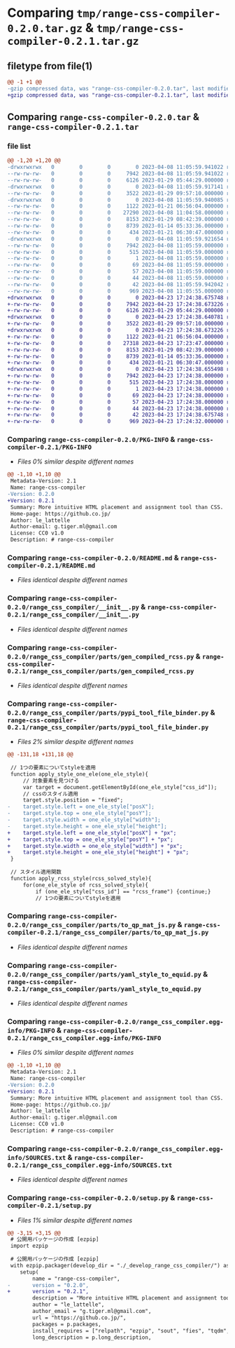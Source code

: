 # Comparing `tmp/range-css-compiler-0.2.0.tar.gz` & `tmp/range-css-compiler-0.2.1.tar.gz`

## filetype from file(1)

```diff
@@ -1 +1 @@
-gzip compressed data, was "range-css-compiler-0.2.0.tar", last modified: Sat Apr  8 11:05:59 2023, max compression
+gzip compressed data, was "range-css-compiler-0.2.1.tar", last modified: Sun Apr 23 17:24:38 2023, max compression
```

## Comparing `range-css-compiler-0.2.0.tar` & `range-css-compiler-0.2.1.tar`

### file list

```diff
@@ -1,20 +1,20 @@
-drwxrwxrwx   0        0        0        0 2023-04-08 11:05:59.941022 range-css-compiler-0.2.0/
--rw-rw-rw-   0        0        0     7942 2023-04-08 11:05:59.941022 range-css-compiler-0.2.0/PKG-INFO
--rw-rw-rw-   0        0        0     6126 2023-01-29 05:44:29.000000 range-css-compiler-0.2.0/README.md
-drwxrwxrwx   0        0        0        0 2023-04-08 11:05:59.917141 range-css-compiler-0.2.0/range_css_compiler/
--rw-rw-rw-   0        0        0     3522 2023-01-29 09:57:10.000000 range-css-compiler-0.2.0/range_css_compiler/__init__.py
-drwxrwxrwx   0        0        0        0 2023-04-08 11:05:59.940085 range-css-compiler-0.2.0/range_css_compiler/parts/
--rw-rw-rw-   0        0        0     1122 2023-01-21 06:56:04.000000 range-css-compiler-0.2.0/range_css_compiler/parts/gen_compiled_rcss.py
--rw-rw-rw-   0        0        0    27290 2023-04-08 11:04:58.000000 range-css-compiler-0.2.0/range_css_compiler/parts/pypi_tool_file_binder.py
--rw-rw-rw-   0        0        0     8153 2023-01-29 08:42:39.000000 range-css-compiler-0.2.0/range_css_compiler/parts/to_qp_mat_js.py
--rw-rw-rw-   0        0        0     8739 2023-01-14 05:33:36.000000 range-css-compiler-0.2.0/range_css_compiler/parts/yaml_style_to_equid.py
--rw-rw-rw-   0        0        0      434 2023-01-21 06:30:47.000000 range-css-compiler-0.2.0/range_css_compiler/test.py
-drwxrwxrwx   0        0        0        0 2023-04-08 11:05:59.921654 range-css-compiler-0.2.0/range_css_compiler.egg-info/
--rw-rw-rw-   0        0        0     7942 2023-04-08 11:05:59.000000 range-css-compiler-0.2.0/range_css_compiler.egg-info/PKG-INFO
--rw-rw-rw-   0        0        0      515 2023-04-08 11:05:59.000000 range-css-compiler-0.2.0/range_css_compiler.egg-info/SOURCES.txt
--rw-rw-rw-   0        0        0        1 2023-04-08 11:05:59.000000 range-css-compiler-0.2.0/range_css_compiler.egg-info/dependency_links.txt
--rw-rw-rw-   0        0        0       69 2023-04-08 11:05:59.000000 range-css-compiler-0.2.0/range_css_compiler.egg-info/entry_points.txt
--rw-rw-rw-   0        0        0       57 2023-04-08 11:05:59.000000 range-css-compiler-0.2.0/range_css_compiler.egg-info/requires.txt
--rw-rw-rw-   0        0        0       44 2023-04-08 11:05:59.000000 range-css-compiler-0.2.0/range_css_compiler.egg-info/top_level.txt
--rw-rw-rw-   0        0        0       42 2023-04-08 11:05:59.942042 range-css-compiler-0.2.0/setup.cfg
--rw-rw-rw-   0        0        0      969 2023-04-08 11:05:55.000000 range-css-compiler-0.2.0/setup.py
+drwxrwxrwx   0        0        0        0 2023-04-23 17:24:38.675748 range-css-compiler-0.2.1/
+-rw-rw-rw-   0        0        0     7942 2023-04-23 17:24:38.673226 range-css-compiler-0.2.1/PKG-INFO
+-rw-rw-rw-   0        0        0     6126 2023-01-29 05:44:29.000000 range-css-compiler-0.2.1/README.md
+drwxrwxrwx   0        0        0        0 2023-04-23 17:24:38.640781 range-css-compiler-0.2.1/range_css_compiler/
+-rw-rw-rw-   0        0        0     3522 2023-01-29 09:57:10.000000 range-css-compiler-0.2.1/range_css_compiler/__init__.py
+drwxrwxrwx   0        0        0        0 2023-04-23 17:24:38.673226 range-css-compiler-0.2.1/range_css_compiler/parts/
+-rw-rw-rw-   0        0        0     1122 2023-01-21 06:56:04.000000 range-css-compiler-0.2.1/range_css_compiler/parts/gen_compiled_rcss.py
+-rw-rw-rw-   0        0        0    27318 2023-04-23 17:23:47.000000 range-css-compiler-0.2.1/range_css_compiler/parts/pypi_tool_file_binder.py
+-rw-rw-rw-   0        0        0     8153 2023-01-29 08:42:39.000000 range-css-compiler-0.2.1/range_css_compiler/parts/to_qp_mat_js.py
+-rw-rw-rw-   0        0        0     8739 2023-01-14 05:33:36.000000 range-css-compiler-0.2.1/range_css_compiler/parts/yaml_style_to_equid.py
+-rw-rw-rw-   0        0        0      434 2023-01-21 06:30:47.000000 range-css-compiler-0.2.1/range_css_compiler/test.py
+drwxrwxrwx   0        0        0        0 2023-04-23 17:24:38.655498 range-css-compiler-0.2.1/range_css_compiler.egg-info/
+-rw-rw-rw-   0        0        0     7942 2023-04-23 17:24:38.000000 range-css-compiler-0.2.1/range_css_compiler.egg-info/PKG-INFO
+-rw-rw-rw-   0        0        0      515 2023-04-23 17:24:38.000000 range-css-compiler-0.2.1/range_css_compiler.egg-info/SOURCES.txt
+-rw-rw-rw-   0        0        0        1 2023-04-23 17:24:38.000000 range-css-compiler-0.2.1/range_css_compiler.egg-info/dependency_links.txt
+-rw-rw-rw-   0        0        0       69 2023-04-23 17:24:38.000000 range-css-compiler-0.2.1/range_css_compiler.egg-info/entry_points.txt
+-rw-rw-rw-   0        0        0       57 2023-04-23 17:24:38.000000 range-css-compiler-0.2.1/range_css_compiler.egg-info/requires.txt
+-rw-rw-rw-   0        0        0       44 2023-04-23 17:24:38.000000 range-css-compiler-0.2.1/range_css_compiler.egg-info/top_level.txt
+-rw-rw-rw-   0        0        0       42 2023-04-23 17:24:38.675748 range-css-compiler-0.2.1/setup.cfg
+-rw-rw-rw-   0        0        0      969 2023-04-23 17:24:32.000000 range-css-compiler-0.2.1/setup.py
```

### Comparing `range-css-compiler-0.2.0/PKG-INFO` & `range-css-compiler-0.2.1/PKG-INFO`

 * *Files 0% similar despite different names*

```diff
@@ -1,10 +1,10 @@
 Metadata-Version: 2.1
 Name: range-css-compiler
-Version: 0.2.0
+Version: 0.2.1
 Summary: More intuitive HTML placement and assignment tool than CSS.
 Home-page: https://github.co.jp/
 Author: le_lattelle
 Author-email: g.tiger.ml@gmail.com
 License: CC0 v1.0
 Description: # range-css-compiler
```

### Comparing `range-css-compiler-0.2.0/README.md` & `range-css-compiler-0.2.1/README.md`

 * *Files identical despite different names*

### Comparing `range-css-compiler-0.2.0/range_css_compiler/__init__.py` & `range-css-compiler-0.2.1/range_css_compiler/__init__.py`

 * *Files identical despite different names*

### Comparing `range-css-compiler-0.2.0/range_css_compiler/parts/gen_compiled_rcss.py` & `range-css-compiler-0.2.1/range_css_compiler/parts/gen_compiled_rcss.py`

 * *Files identical despite different names*

### Comparing `range-css-compiler-0.2.0/range_css_compiler/parts/pypi_tool_file_binder.py` & `range-css-compiler-0.2.1/range_css_compiler/parts/pypi_tool_file_binder.py`

 * *Files 2% similar despite different names*

```diff
@@ -131,18 +131,18 @@
 
 // 1つの要素についてstyleを適用
 function apply_style_one_ele(one_ele_style){
     // 対象要素を見つける
     var target = document.getElementById(one_ele_style["css_id"]);
     // cssのスタイル適用
     target.style.position = "fixed";
-    target.style.left = one_ele_style["posX"];
-    target.style.top = one_ele_style["posY"];
-    target.style.width = one_ele_style["width"];
-    target.style.height = one_ele_style["height"];
+    target.style.left = one_ele_style["posX"] + "px";
+    target.style.top = one_ele_style["posY"] + "px";
+    target.style.width = one_ele_style["width"] + "px";
+    target.style.height = one_ele_style["height"] + "px";
 }
 
 // スタイル適用関数
 function apply_rcss_style(rcss_solved_style){
     for(one_ele_style of rcss_solved_style){
         if (one_ele_style["css_id"] == "rcss_frame") {continue;}
         // 1つの要素についてstyleを適用
```

### Comparing `range-css-compiler-0.2.0/range_css_compiler/parts/to_qp_mat_js.py` & `range-css-compiler-0.2.1/range_css_compiler/parts/to_qp_mat_js.py`

 * *Files identical despite different names*

### Comparing `range-css-compiler-0.2.0/range_css_compiler/parts/yaml_style_to_equid.py` & `range-css-compiler-0.2.1/range_css_compiler/parts/yaml_style_to_equid.py`

 * *Files identical despite different names*

### Comparing `range-css-compiler-0.2.0/range_css_compiler.egg-info/PKG-INFO` & `range-css-compiler-0.2.1/range_css_compiler.egg-info/PKG-INFO`

 * *Files 0% similar despite different names*

```diff
@@ -1,10 +1,10 @@
 Metadata-Version: 2.1
 Name: range-css-compiler
-Version: 0.2.0
+Version: 0.2.1
 Summary: More intuitive HTML placement and assignment tool than CSS.
 Home-page: https://github.co.jp/
 Author: le_lattelle
 Author-email: g.tiger.ml@gmail.com
 License: CC0 v1.0
 Description: # range-css-compiler
```

### Comparing `range-css-compiler-0.2.0/range_css_compiler.egg-info/SOURCES.txt` & `range-css-compiler-0.2.1/range_css_compiler.egg-info/SOURCES.txt`

 * *Files identical despite different names*

### Comparing `range-css-compiler-0.2.0/setup.py` & `range-css-compiler-0.2.1/setup.py`

 * *Files 1% similar despite different names*

```diff
@@ -3,15 +3,15 @@
 # 公開用パッケージの作成 [ezpip]
 import ezpip
 
 # 公開用パッケージの作成 [ezpip]
 with ezpip.packager(develop_dir = "./_develop_range_css_compiler/") as p:
 	setup(
 		name = "range-css-compiler",
-		version = "0.2.0",
+		version = "0.2.1",
 		description = "More intuitive HTML placement and assignment tool than CSS.",
 		author = "le_lattelle",
 		author_email = "g.tiger.ml@gmail.com",
 		url = "https://github.co.jp/",
 		packages = p.packages,
 		install_requires = ["relpath", "ezpip", "sout", "fies", "tqdm", "equid", "indent-template", "ezptn"],
 		long_description = p.long_description,
```

